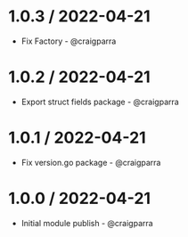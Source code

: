 1.0.3 / 2022-04-21
==================

* Fix Factory - @craigparra

1.0.2 / 2022-04-21
==================

* Export struct fields package - @craigparra

1.0.1 / 2022-04-21
==================

* Fix version.go package - @craigparra
 
1.0.0 / 2022-04-21
==================

* Initial module publish - @craigparra